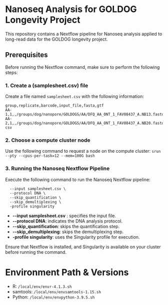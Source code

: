 # Nanoseq Analysis for GOLDOG Longevity Project

This repository contains a Nextflow pipeline for Nanoseq analysis applied to long-read data for the GOLDOG longevity project.

## Prerequisites

Before running the Nextflow command, make sure to perform the following steps:

### 1. Create a (samplesheet.csv) file

Create a file named `samplesheet.csv` with the following information:

```csv
group,replicate,barcode,input_file,fasta,gtf
AA-1,1,,/groups/dog/nanopore/GOLDOGS/AA/DFQ_AA_ONT_1_FAV08437_A.NB13.fastq.gz,/groups/dog/data/canFam4/sequence/UU_Cfam_GSD_1.0_canFam4/UU_Cfam_GSD_1.0_ROSY.fa,/groups/dog/data/hg38_GRCh38/annotation/Ensembl108/Homo_sapiens.GRCh38.108.chr.UCSCformat.gtf
AA-2,1,,/groups/dog/nanopore/GOLDOGS/AA/DFQ_AA_ONT_1_FAV08437_A.NB20.fastq.gz,/groups/dog/data/canFam4/sequence/UU_Cfam_GSD_1.0_canFam4/UU_Cfam_GSD_1.0_ROSY.fa,/groups/dog/data/hg38_GRCh38/annotation/Ensembl108/Homo_sapiens.GRCh38.108.chr.UCSCformat.gtf csv
```
### 2. Choose a compute cluster node

Use the following command to request a node on the compute cluster:
```srun --pty --cpus-per-task=12 --mem=100G bash```

### 3. Running the Nanoseq Nextflow Pipeline

Execute the following command to run the Nanoseq Nextflow pipeline:
```nextflow run nf-core/nanoseq \
  --input samplesheet.csv \
  --protocol DNA \
  --skip_quantification \
  --skip_demultiplexing \
  -profile singularity
```
  - **--input samplesheet.csv** : specifies the input file.
  - **--protocol DNA**: indicates the DNA analysis protocol.
  - **--skip_quantification**: skips the quantification step.
  - **--skip_demultiplexing**: skips the demultiplexing step.
  - **-profile singularity**: uses the Singularity profile for execution.

Ensure that Nextflow is installed, and Singularity is available on your cluster before running the command.



# Environment Path & Versions

- R: `/local/env/envr-4.1.3.sh`
- samtools: `/local/env/envsamtools-1.15.sh`
- Python: `/local/env/envpython-3.9.5.sh`
